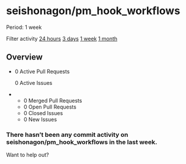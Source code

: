 # seishonagon/pm\_hook\_workflows

 Period: 1 week

Filter activity [24 hours](https://github.com/seishonagon/pm_hook_workflows/pulse/daily) [3 days](https://github.com/seishonagon/pm_hook_workflows/pulse/halfweekly) [1 week](seishonagon-pm_hook_workflows-6.md) [1 month](https://github.com/seishonagon/pm_hook_workflows/pulse/monthly)

## Overview

* 0 Active Pull Requests

  0 Active Issues

* *  0 Merged Pull Requests
  *  0 Open Pull Requests
  *  0 Closed Issues
  *  0 New Issues

### There hasn’t been any commit activity on seishonagon/pm\_hook\_workflows in the last week.

Want to help out?

